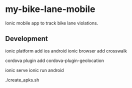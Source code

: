 my-bike-lane-mobile
===================

Ionic mobile app to track bike lane violations.


Development
-----------

ionic platform add ios android
ionic browser add crosswalk

cordova plugin add cordova-plugin-geolocation

ionic serve
ionic run android

./create_apks.sh
